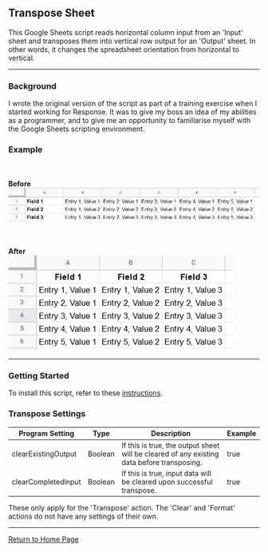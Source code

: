 ## Transpose Sheet

This Google Sheets script reads horizontal column input from an 'Input' sheet and transposes them into vertical row output for an 'Output' sheet. In other words, it changes the spreadsheet orientation from horizontal to vertical.

---

### Background

I wrote the original version of the script as part of a training exercise when I started working for Response. It was to give my boss an idea of my abilities as a programmer, and to give me an opportunity to familiarise myself with the Google Sheets scripting environment.


### Example

\
\
**Before**
\
![Before screencap](./example/before.jpg)


\
\
**After**
\
![After screencap](./example/after.jpg)

---

### Getting Started
To install this script, refer to these [instructions](../install.md#sheet).


### Transpose Settings

| Program Setting | Type | Description | Example |
|---|---|---|---|
| clearExistingOutput | Boolean | If this is true, the output sheet will be cleared of any existing data before transposing. | true |
| clearCompletedInput | Boolean | If this is true, input data will be cleared upon successful transpose. | true |

These only apply for the 'Transpose' action. The 'Clear' and 'Format' actions do not have any settings of their own.

---

[Return to Home Page](../readme.md)